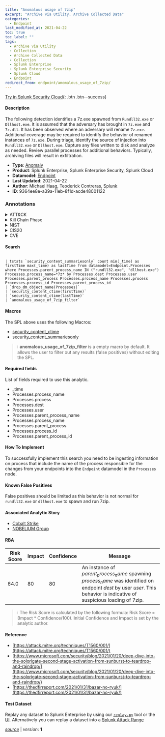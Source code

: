 ```yaml
---
title: "Anomalous usage of 7zip"
excerpt: "Archive via Utility, Archive Collected Data"
categories:
  - Endpoint
last_modified_at: 2021-04-22
toc: true
toc_label: ""
tags:
  - Archive via Utility
  - Collection
  - Archive Collected Data
  - Collection
  - Splunk Enterprise
  - Splunk Enterprise Security
  - Splunk Cloud
  - Endpoint
redirect_from: endpoint/anomalous_usage_of_7zip/
---
```




[Try in Splunk Security Cloud](https://www.splunk.com/en_us/cyber-security.html){: .btn .btn--success}

#### Description

The following detection identifies a 7z.exe spawned from `Rundll32.exe` or `Dllhost.exe`. It is assumed that the adversary has brought in `7z.exe` and `7z.dll`. It has been observed where an adversary will rename `7z.exe`. Additional coverage may be required to identify the behavior of renamed instances of `7z.exe`. During triage, identify the source of injection into `Rundll32.exe` or `Dllhost.exe`. Capture any files written to disk and analyze as needed. Review parallel processes for additional behaviors. Typically, archiving files will result in exfiltration.

- **Type**: [Anomaly](https://github.com/splunk/security_content/wiki/Detection-Analytic-Types)
- **Product**: Splunk Enterprise, Splunk Enterprise Security, Splunk Cloud
- **Datamodel**: [Endpoint](https://docs.splunk.com/Documentation/CIM/latest/User/Endpoint)
- **Last Updated**: 2021-04-22
- **Author**: Michael Haag, Teoderick Contreras, Splunk
- **ID**: 9364ee8e-a39a-11eb-8f1d-acde48001122

### Annotations
<details>
  <summary>ATT&CK</summary>

<div markdown="1">

#### [ATT&CK](https://attack.mitre.org/)

| ID          | Technique   | Tactic         |
| ----------- | ----------- |--------------- |
| [T1560.001](https://attack.mitre.org/techniques/T1560/001/) | Archive via Utility | Collection |

| [T1560](https://attack.mitre.org/techniques/T1560/) | Archive Collected Data | Collection |

</div>
</details>


<details>
  <summary>Kill Chain Phase</summary>

<div markdown="1">

* Exploitation


</div>
</details>


<details>
  <summary>NIST</summary>

<div markdown="1">

* DE.AE



</div>
</details>

<details>
  <summary>CIS20</summary>

<div markdown="1">

* CIS 10



</div>
</details>

<details>
  <summary>CVE</summary>

<div markdown="1">


</div>
</details>


#### Search

```

| tstats `security_content_summariesonly` count min(_time) as firstTime max(_time) as lastTime from datamodel=Endpoint.Processes where Processes.parent_process_name IN ("rundll32.exe", "dllhost.exe") Processes.process_name=*7z* by Processes.dest Processes.user Processes.parent_process Processes.process_name Processes.process Processes.process_id Processes.parent_process_id 
| `drop_dm_object_name(Processes)` 
| `security_content_ctime(firstTime)` 
| `security_content_ctime(lastTime)`
| `anomalous_usage_of_7zip_filter`
```

#### Macros
The SPL above uses the following Macros:
* [security_content_ctime](https://github.com/splunk/security_content/blob/develop/macros/security_content_ctime.yml)
* [security_content_summariesonly](https://github.com/splunk/security_content/blob/develop/macros/security_content_summariesonly.yml)

> :information_source:
> **anomalous_usage_of_7zip_filter** is a empty macro by default. It allows the user to filter out any results (false positives) without editing the SPL.



#### Required fields
List of fields required to use this analytic.
* _time
* Processes.process_name
* Processes.process
* Processes.dest
* Processes.user
* Processes.parent_process_name
* Processes.process_name
* Processes.parent_process
* Processes.process_id
* Processes.parent_process_id



#### How To Implement
To successfully implement this search you need to be ingesting information on process that include the name of the process responsible for the changes from your endpoints into the `Endpoint` datamodel in the `Processes` node.
#### Known False Positives
False positives should be limited as this behavior is not normal for `rundll32.exe` or `dllhost.exe` to spawn and run 7zip.

#### Associated Analytic Story
* [Cobalt Strike](/stories/cobalt_strike)
* [NOBELIUM Group](/stories/nobelium_group)




#### RBA

| Risk Score  | Impact      | Confidence   | Message      |
| ----------- | ----------- |--------------|--------------|
| 64.0 | 80 | 80 | An instance of $parent_process_name$ spawning $process_name$ was identified on endpoint $dest$ by user $user$. This behavior is indicative of suspicious loading of 7zip. |


> :information_source:
> The Risk Score is calculated by the following formula: Risk Score = (Impact * Confidence/100). Initial Confidence and Impact is set by the analytic author.


#### Reference

* [https://attack.mitre.org/techniques/T1560/001/](https://attack.mitre.org/techniques/T1560/001/)
* [https://www.microsoft.com/security/blog/2021/01/20/deep-dive-into-the-solorigate-second-stage-activation-from-sunburst-to-teardrop-and-raindrop/](https://www.microsoft.com/security/blog/2021/01/20/deep-dive-into-the-solorigate-second-stage-activation-from-sunburst-to-teardrop-and-raindrop/)
* [https://thedfirreport.com/2021/01/31/bazar-no-ryuk/](https://thedfirreport.com/2021/01/31/bazar-no-ryuk/)



#### Test Dataset
Replay any dataset to Splunk Enterprise by using our [`replay.py`](https://github.com/splunk/attack_data#using-replaypy) tool or the [UI](https://github.com/splunk/attack_data#using-ui).
Alternatively you can replay a dataset into a [Splunk Attack Range](https://github.com/splunk/attack_range#replay-dumps-into-attack-range-splunk-server)




[*source*](https://github.com/splunk/security_content/tree/develop/detections/endpoint/anomalous_usage_of_7zip.yml) \| *version*: **1**